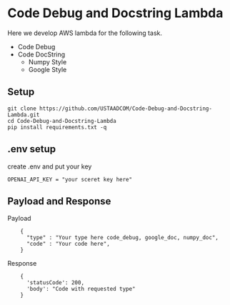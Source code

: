 # Code Debug and Docstring Lambda
Here we develop AWS lambda for the following task.
* Code Debug
* Code DocString
  * Numpy Style
  * Google Style
## Setup
  ```code
  git clone https://github.com/USTAADCOM/Code-Debug-and-Docstring-Lambda.git
  cd Code-Debug-and-Docstring-Lambda
  pip install requirements.txt -q
  ```
## .env setup
create .env and put your key
```code
OPENAI_API_KEY = "your sceret key here"
```
## Payload and Response 
Payload
```code
    {
      "type" : "Your type here code_debug, google_doc, numpy_doc",
      "code" : "Your code here",
    }
```
Response 
```code
    {
      'statusCode': 200, 
      'body': "Code with requested type"
    }
```
